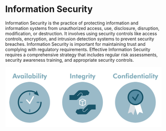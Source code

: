 # Information Security
Information Security is the practice of protecting information and information systems from unauthorized access, use, disclosure, disruption, modification, or destruction. It involves using security controls like access controls, encryption, and intrusion detection systems to prevent security breaches. Information Security is important for maintaining trust and complying with regulatory requirements. Effective Information Security requires a comprehensive strategy that includes regular risk assessments, security awareness training, and appropriate security controls.

![cia](icons/cia.png)